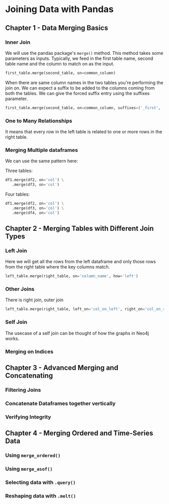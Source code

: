 # Joining Data with Pandas

## Chapter 1 - Data Merging Basics

### Inner Join

We will use the pandas package's `merge()` method. This method takes some parameters as inputs. Typically, we feed in the first table name, second table name and the column to match on as the input.

```python
first_table.merge(second_table, on=common_column)
```

When there are same column names in the two tables you're performing the join on. We can expect a suffix to be added to the columns coming from both the tables. We can give the forced suffix entry using the suffixes parameter.

```python
first_table.merge(second_table, on=common_column, suffixes=('_first', 'second'))
```

### One to Many Relationships

It means that every row in the left table is related to one or more rows in the right table.

### Merging Multiple dataframes

We can use the same pattern here:

Three tables:
```python
df1.merge(df2, on='col') \
   .merge(df3, on='col')
```

Four tables:
```python
df1.merge(df2, on='col') \
   .merge(df3, on='col') \
   .merge(df4, on='col')
```

## Chapter 2 - Merging Tables with Different Join Types

### Left Join

Here we will get all the rows from the left dataframe and only those rows from the right table where the key columns match.

```python
left_table.merge(right_table, on='column_name', how='left')
```

### Other Joins

There is right join, outer join

```python
left_table.merge(right_table, left_on='col_on_left', right_on='col_on_right', how='outer')
```

### Self Join

The usecase of a self join can be thought of how the graphs in Neo4j works. 

### Merging on Indices

## Chapter 3 - Advanced Merging and Concatenating

### Filtering Joins

### Concatenate Dataframes together vertically

### Verifying Integrity

## Chapter 4 - Merging Ordered and Time-Series Data

### Using `merge_ordered()`

### Using `merge_asof()`

### Selecting data with `.query()`

### Reshaping data with `.melt()`
